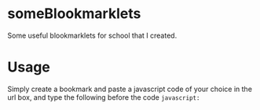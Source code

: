# someBlookmarklets
Some useful blookmarklets for school that I created.
# Usage
Simply create a bookmark and paste a javascript code of your choice in the url box, and type the following before the code `javascript:`

